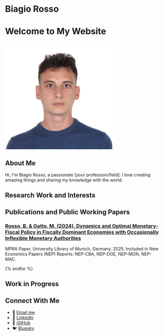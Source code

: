 # Biagio Rosso


# Welcome to My Website

<img src="assets/images/IMG_3345.jpg" alt="Description" style="width: 350px; height: auto;">

## About Me

Hi, I'm Biagio Rosso, a passionate [your profession/field]. I love creating amazing things and sharing my knowledge with the world.

## Research Work and Interests

## Publications and Public Working Papers

<div class="project-grid">
    <div class="project-card">
      <h3><a href="https://mpra.ub.uni-muenchen.de/125094/1/MPRA_paper_125094.pdf">Rosso, B. & Gatto, M. (2024). Dynamics and Optimal Monetary-Fiscal Policy in Fiscally Dominant         Economies with Occasionally Inflexible Monetary Authorities</a></h3>
      <p> MPRA Paper, University Library of Munich, Germany. 2025. Included in New Economics Papers (NEP) Reports: NEP-CBA,
      NEP-DGE, NEP-MON, NEP-MAC.</p>
    </div>
  {% endfor %}
</div>

## Work in Progress


## Connect With Me

- 📧 [Email me](mailto:br421@cam.ac.uk)
- 💼 [LinkedIn](https://uk.linkedin.com/in/biagio-rosso)
- 🐙 [GitHub](https://github.com/{{BiagioR}})
- 🐦 [Bluesky](https://bsky.app/profile/biagiorosso.bsky.social)


